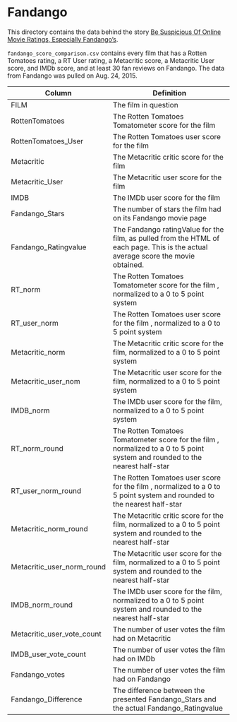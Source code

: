 # Fandango

This directory contains the data behind the story [Be Suspicious Of Online Movie Ratings, Especially Fandango’s](http://fivethirtyeight.com/features/fandango-movies-ratings/).

`fandango_score_comparison.csv` contains every film that has a Rotten Tomatoes rating, a RT User rating, a Metacritic score, a Metacritic User score, and IMDb score, and at least 30 fan reviews on Fandango. The data from Fandango was pulled on Aug. 24, 2015.

Column | Definition
--- | -----------
FILM | The film in question
RottenTomatoes | The Rotten Tomatoes Tomatometer score  for the film
RottenTomatoes_User | The Rotten Tomatoes user score for the film
Metacritic | The Metacritic critic score for the film
Metacritic_User | The Metacritic user score for the film
IMDB | The IMDb user score for the film
Fandango_Stars | The number of stars the film had on its Fandango movie page
Fandango_Ratingvalue | The Fandango ratingValue for the film, as pulled from the HTML of each page. This is the actual average score the movie obtained.
RT_norm | The Rotten Tomatoes Tomatometer score  for the film , normalized to a 0 to 5 point system
RT_user_norm | The Rotten Tomatoes user score for the film , normalized to a 0 to 5 point system
Metacritic_norm | The Metacritic critic score for the film, normalized to a 0 to 5 point system
Metacritic_user_nom | The Metacritic user score for the film, normalized to a 0 to 5 point system
IMDB_norm | The IMDb user score for the film, normalized to a 0 to 5 point system
RT_norm_round | The Rotten Tomatoes Tomatometer score  for the film , normalized to a 0 to 5 point system and rounded to the nearest half-star
RT_user_norm_round | The Rotten Tomatoes user score for the film , normalized to a 0 to 5 point system and rounded to the nearest half-star
Metacritic_norm_round | The Metacritic critic score for the film, normalized to a 0 to 5 point system and rounded to the nearest half-star
Metacritic_user_norm_round | The Metacritic user score for the film, normalized to a 0 to 5 point system and rounded to the nearest half-star
IMDB_norm_round | The IMDb user score for the film, normalized to a 0 to 5 point system and rounded to the nearest half-star
Metacritic_user_vote_count | The number of user votes the film had on Metacritic
IMDB_user_vote_count | The number of user votes the film had on IMDb
Fandango_votes | The number of user votes the film had on Fandango
Fandango_Difference | The difference between the presented Fandango_Stars and the actual Fandango_Ratingvalue
